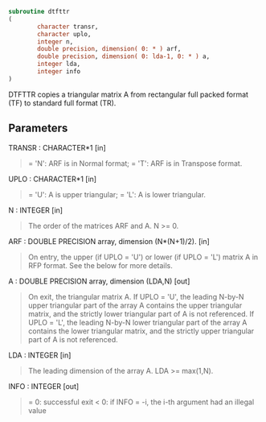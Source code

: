 ```fortran
subroutine dtfttr
(
        character transr,
        character uplo,
        integer n,
        double precision, dimension( 0: * ) arf,
        double precision, dimension( 0: lda-1, 0: * ) a,
        integer lda,
        integer info
)
```

DTFTTR copies a triangular matrix A from rectangular full packed
format (TF) to standard full format (TR).

## Parameters
TRANSR : CHARACTER*1 [in]
> = 'N':  ARF is in Normal format;
> = 'T':  ARF is in Transpose format.

UPLO : CHARACTER*1 [in]
> = 'U':  A is upper triangular;
> = 'L':  A is lower triangular.

N : INTEGER [in]
> The order of the matrices ARF and A. N >= 0.

ARF : DOUBLE PRECISION array, dimension (N*(N+1)/2). [in]
> On entry, the upper (if UPLO = 'U') or lower (if UPLO = 'L')
> matrix A in RFP format. See the  below for more
> details.

A : DOUBLE PRECISION array, dimension (LDA,N) [out]
> On exit, the triangular matrix A.  If UPLO = 'U', the
> leading N-by-N upper triangular part of the array A contains
> the upper triangular matrix, and the strictly lower
> triangular part of A is not referenced.  If UPLO = 'L', the
> leading N-by-N lower triangular part of the array A contains
> the lower triangular matrix, and the strictly upper
> triangular part of A is not referenced.

LDA : INTEGER [in]
> The leading dimension of the array A.  LDA >= max(1,N).

INFO : INTEGER [out]
> = 0:  successful exit
> < 0:  if INFO = -i, the i-th argument had an illegal value
